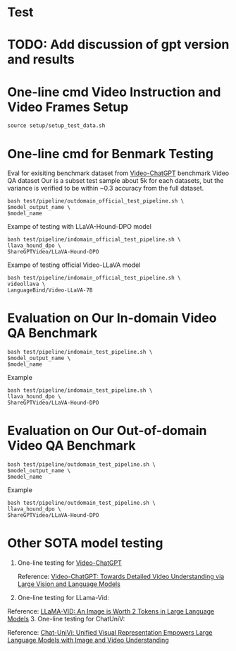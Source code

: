 # Test

# TODO: Add discussion of gpt version and results

# One-line cmd Video Instruction and Video Frames Setup
```
source setup/setup_test_data.sh
```

# One-line cmd for Benmark Testing 
Eval for exisiting benchmark dataset from [Video-ChatGPT](https://github.com/mbzuai-oryx/Video-ChatGPT?tab=readme-ov-file#quantitative-evaluation-bar_chart) benchmark Video QA dataset
Our is a subset test sample about 5k for each datasets, but the variance is verified to be within ~0.3 accuracy from the full dataset.
```
bash test/pipeline/outdomain_official_test_pipeline.sh \
$model_output_name \
$model_name
```

Exampe of testing with LLaVA-Hound-DPO model
```
bash test/pipeline/indomain_official_test_pipeline.sh \
llava_hound_dpo \
ShareGPTVideo/LLaVA-Hound-DPO
```

Exampe of testing official Video-LLaVA model
```
bash test/pipeline/indomain_official_test_pipeline.sh \
videollava \
LanguageBind/Video-LLaVA-7B
```

# Evaluation on Our In-domain Video QA Benchmark
```
bash test/pipeline/indomain_test_pipeline.sh \
$model_output_name \
$model_name
```
Example
```
bash test/pipeline/indomain_test_pipeline.sh \
llava_hound_dpo \
ShareGPTVideo/LLaVA-Hound-DPO
```

# Evaluation on Our Out-of-domain Video QA Benchmark
```
bash test/pipeline/outdomain_test_pipeline.sh \
$model_output_name \
$model_name
```

Example
```
bash test/pipeline/outdomain_test_pipeline.sh \
llava_hound_dpo \
ShareGPTVideo/LLaVA-Hound-DPO
```

# Other SOTA model testing
1. One-line testing for [Video-ChatGPT](https://github.com/RifleZhang/LLaVA-Hound-DPO/blob/main/video_chatgpt/README.md)

   Reference: [Video-ChatGPT: Towards Detailed Video Understanding via Large Vision and Language Models](https://arxiv.org/abs/2306.05424)
2. One-line testing for LLama-Vid:

  Reference: [LLaMA-VID: An Image is Worth 2 Tokens in Large Language Models](https://arxiv.org/abs/2311.17043)
3. One-line testing for ChatUniV: 

  Reference: [Chat-UniVi: Unified Visual Representation Empowers Large Language Models with Image and Video Understanding](https://arxiv.org/abs/2311.08046)

